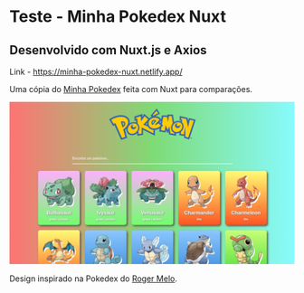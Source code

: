 # Teste - Minha Pokedex Nuxt
## Desenvolvido com Nuxt.js e Axios

Link - https://minha-pokedex-nuxt.netlify.app/

Uma cópia do <a href="https://github.com/stamorim28/minha-pokedex" target="_blank">Minha Pokedex</a> feita com Nuxt para comparações.

<img width="650" src="https://raw.githubusercontent.com/stamorim28/minha-pokedex/master/print.png" alt="print"/>

Design inspirado na Pokedex do <a href="https://www.youtube.com/watch?v=Uptu3NrBFBM" target="_blank">Roger Melo</a>.
